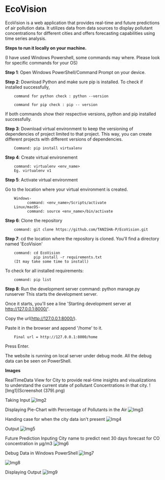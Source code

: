 # EcoVision
EcoVision is a web application that provides real-time and future predictions of air pollution data. It utilizes data from data sources to display pollutant concentrations for different cities and offers forecasting capabilities using time series analysis.

**Steps to run it locally on your machine.**

(I have used Windows Powershell, some commands may where. Please look for specific commands for your OS)

**Step 1**: Open Windows PowerShell/Command Prompt on your device.

**Step 2**: Download Python and make sure pip is installed.
        To check if installed successfully,
        
        command for python check : python --version
        
        command for pip check : pip -- version

If both commands show their respective versions, python and pip installed successfully.

**Step 3**: Download virtual environment to keep the versioning of dependencies of project limited to that project. This way, you can create different projects with different versions of dependencies.

        Command: pip install virtualenv
        
**Step 4**: Create virtual environement

        command: virtualenv <env_name>
        Eg. virtualenv v1
        
**Step 5**: Activate virtual environment

Go to the location where your virtual environment is created.

        Windows-
              command: <env_name>/Scripts/activate
        Linux/macOS-
              command: source <env_name>/bin/activate
              
**Step 6**: Clone the repository
        
        command: git clone https://github.com/TANISHA-P/EcoVision.git
        
**Step 7**: cd the location where the repository is cloned. You'll find a directory named 'EcoVision'

        command: cd EcoVision
                 pip install -r requirements.txt
        (It may take some time to install)
        
To check for all installed requirements:

        command: pip list
**Step 8**: Run the development server
        command: python manage.py runserver
This starts the development server. 

Once it starts, you'll see a line 'Starting development server at http://127.0.0.1:8000/'. 

Copy the url(http://127.0.0.1:8000/). 

Paste it in the browser and append '/home' to it.

        Final url = http://127.0.0.1:8000/home
    
Press Enter. 

The website is running on local server under debug mode. All the debug data can be seen on PowerShell.


**Images**

RealTimeData View for City to provide real-time insights and visualizations to understand the current state of pollutant Concentrations in that city.
![Img1](Screenshot (379).png)

Taking Input
![Img2](https://drive.google.com/file/d/1zfSjC6QSvt0fg6IeE3KLooS-wXjU90Qg/view?usp=sharing)

Displaying Pie-Chart with Percentage of Pollutants in the Air
![Img3](https://drive.google.com/file/d/12oEaGLEGlwct8ZW3QxthvBeaHkP7rrL_/view?usp=sharing)

Handing case for when the city data isn't present
![Img4](https://drive.google.com/file/d/1Nd3B1jRwdemMKd1h2tV_14f3J0WpBYDe/view?usp=sharing)

Output
![Img5](https://drive.google.com/file/d/1_G7LKFyIHPalTaiOQ5dUdrhEYyg5qI3i/view?usp=sharing)

Future Prediction Inputing City name to predict next 30 days forecast for CO concentration in μg/m3
![Img6](https://drive.google.com/file/d/1PaWVE45QhDJ9LknuqeebLg9qNUDPsL1H/view?usp=sharing)

Debug Data in Windows PowerShell
![Img7](https://drive.google.com/file/d/1KdU7CkKRW1vwcEb8nYp2SUSXODqs6cg2/view?usp=sharing)

![Img8](https://drive.google.com/file/d/1FM8GhUBNWXBPh0sQPnjQ0ErQvLqCCw0y/view?usp=sharing)

Displaying Output
![Img9](https://drive.google.com/file/d/1hIYYFx_BFTynwh-Yg3nYcQ9nXV0Trhmw/view?usp=sharing)
